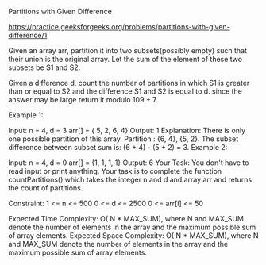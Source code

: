 Partitions with Given Difference

https://practice.geeksforgeeks.org/problems/partitions-with-given-difference/1

Given an array arr, partition it into two subsets(possibly empty) such that their union is the original array. Let the sum of the element of these two subsets be S1 and S2. 

Given a difference d, count the number of partitions in which S1 is greater than or equal to S2 and the difference S1 and S2 is equal to d. since the answer may be large return it modulo 109 + 7.

Example 1:

Input:
n = 4, d = 3
arr[] =  { 5, 2, 6, 4}
Output:
1
Explanation:
There is only one possible partition of this array. Partition : {6, 4}, {5, 2}. The subset difference between subset sum is: (6 + 4) - (5 + 2) = 3.
Example 2:

Input:
n = 4, d = 0 arr[] = {1, 1, 1, 1} Output: 6 
Your Task:
You don't have to read input or print anything. Your task is to complete the function countPartitions() which takes the integer n and d and array arr and returns the count of partitions.

Constraint:
1 <= n <= 500
0 <= d  <= 2500
0 <= arr[i] <= 50

Expected Time Complexity: O( N * MAX_SUM), where N and MAX_SUM denote the number of elements in the array and the maximum possible sum of array elements.
Expected Space Complexity: O( N * MAX_SUM), where N and MAX_SUM denote the number of elements in the array and the maximum possible sum of array elements.
